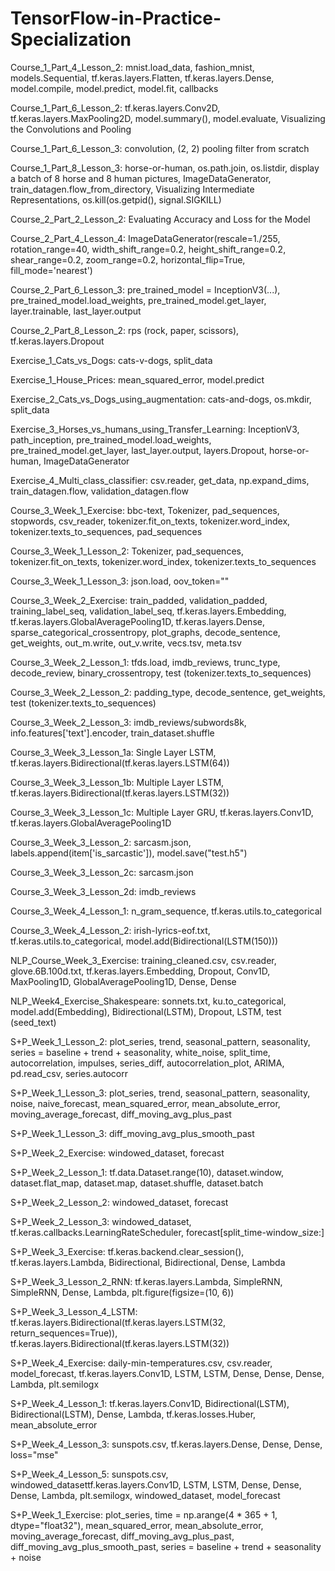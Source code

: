 # TensorFlow-in-Practice-Specialization
Course_1_Part_4_Lesson_2: mnist.load_data, fashion_mnist, models.Sequential, tf.keras.layers.Flatten, tf.keras.layers.Dense, model.compile, model.predict, model.fit, callbacks

Course_1_Part_6_Lesson_2: tf.keras.layers.Conv2D, tf.keras.layers.MaxPooling2D, model.summary(), model.evaluate, Visualizing the Convolutions and Pooling

Course_1_Part_6_Lesson_3: convolution, (2, 2) pooling filter from scratch

Course_1_Part_8_Lesson_3: horse-or-human, os.path.join, os.listdir, display a batch of 8 horse and 8 human pictures, ImageDataGenerator, train_datagen.flow_from_directory, Visualizing Intermediate Representations, os.kill(os.getpid(), signal.SIGKILL)

Course_2_Part_2_Lesson_2: Evaluating Accuracy and Loss for the Model

Course_2_Part_4_Lesson_4: ImageDataGenerator(rescale=1./255, rotation_range=40, width_shift_range=0.2, height_shift_range=0.2, shear_range=0.2, zoom_range=0.2, horizontal_flip=True, fill_mode='nearest')

Course_2_Part_6_Lesson_3: pre_trained_model = InceptionV3(...), pre_trained_model.load_weights, pre_trained_model.get_layer, layer.trainable, last_layer.output

Course_2_Part_8_Lesson_2: rps (rock, paper, scissors), tf.keras.layers.Dropout

Exercise_1_Cats_vs_Dogs: cats-v-dogs, split_data

Exercise_1_House_Prices: mean_squared_error, model.predict 

Exercise_2_Cats_vs_Dogs_using_augmentation: cats-and-dogs, os.mkdir, split_data

Exercise_3_Horses_vs_humans_using_Transfer_Learning: InceptionV3, path_inception, pre_trained_model.load_weights, pre_trained_model.get_layer, last_layer.output, layers.Dropout, horse-or-human, ImageDataGenerator

Exercise_4_Multi_class_classifier: csv.reader, get_data, np.expand_dims, train_datagen.flow, validation_datagen.flow

Course_3_Week_1_Exercise: bbc-text, Tokenizer, pad_sequences, stopwords, csv_reader, tokenizer.fit_on_texts, tokenizer.word_index, tokenizer.texts_to_sequences, pad_sequences

Course_3_Week_1_Lesson_2: Tokenizer, pad_sequences, tokenizer.fit_on_texts, tokenizer.word_index, tokenizer.texts_to_sequences

Course_3_Week_1_Lesson_3: json.load, oov_token="<OOV>"
  
Course_3_Week_2_Exercise: train_padded, validation_padded, training_label_seq, validation_label_seq, tf.keras.layers.Embedding, tf.keras.layers.GlobalAveragePooling1D, tf.keras.layers.Dense, sparse_categorical_crossentropy, plot_graphs, decode_sentence, get_weights, out_m.write, out_v.write, vecs.tsv, meta.tsv

Course_3_Week_2_Lesson_1: tfds.load, imdb_reviews, trunc_type, decode_review, binary_crossentropy, test (tokenizer.texts_to_sequences)

Course_3_Week_2_Lesson_2: padding_type, decode_sentence, get_weights, test (tokenizer.texts_to_sequences)

Course_3_Week_2_Lesson_3: imdb_reviews/subwords8k, info.features['text'].encoder, train_dataset.shuffle

Course_3_Week_3_Lesson_1a: Single Layer LSTM, tf.keras.layers.Bidirectional(tf.keras.layers.LSTM(64))

Course_3_Week_3_Lesson_1b: Multiple Layer LSTM, tf.keras.layers.Bidirectional(tf.keras.layers.LSTM(32))

Course_3_Week_3_Lesson_1c: Multiple Layer GRU, tf.keras.layers.Conv1D, tf.keras.layers.GlobalAveragePooling1D

Course_3_Week_3_Lesson_2: sarcasm.json, labels.append(item['is_sarcastic']), model.save("test.h5")

Course_3_Week_3_Lesson_2c: sarcasm.json

Course_3_Week_3_Lesson_2d: imdb_reviews

Course_3_Week_4_Lesson_1: n_gram_sequence, tf.keras.utils.to_categorical

Course_3_Week_4_Lesson_2: irish-lyrics-eof.txt, tf.keras.utils.to_categorical, model.add(Bidirectional(LSTM(150)))

NLP_Course_Week_3_Exercise: training_cleaned.csv, csv.reader, glove.6B.100d.txt, tf.keras.layers.Embedding, Dropout, Conv1D, MaxPooling1D, GlobalAveragePooling1D, Dense, Dense

NLP_Week4_Exercise_Shakespeare: sonnets.txt, ku.to_categorical, model.add(Embedding), Bidirectional(LSTM), Dropout, LSTM, test (seed_text)

S+P_Week_1_Lesson_2: plot_series, trend, seasonal_pattern, seasonality, series = baseline + trend + seasonality, white_noise, split_time, autocorrelation, impulses, series_diff, autocorrelation_plot, ARIMA, pd.read_csv, series.autocorr

S+P_Week_1_Lesson_3: plot_series, trend, seasonal_pattern, seasonality, noise, naive_forecast, mean_squared_error, mean_absolute_error, moving_average_forecast, diff_moving_avg_plus_past

S+P_Week_1_Lesson_3: diff_moving_avg_plus_smooth_past

S+P_Week_2_Exercise: windowed_dataset, forecast

S+P_Week_2_Lesson_1: tf.data.Dataset.range(10), dataset.window, dataset.flat_map, dataset.map, dataset.shuffle, dataset.batch

S+P_Week_2_Lesson_2: windowed_dataset, forecast

S+P_Week_2_Lesson_3: windowed_dataset, tf.keras.callbacks.LearningRateScheduler, forecast[split_time-window_size:]

S+P_Week_3_Exercise: tf.keras.backend.clear_session(), tf.keras.layers.Lambda, Bidirectional, Bidirectional, Dense, Lambda

S+P_Week_3_Lesson_2_RNN: tf.keras.layers.Lambda, SimpleRNN, SimpleRNN, Dense, Lambda, plt.figure(figsize=(10, 6))

S+P_Week_3_Lesson_4_LSTM: tf.keras.layers.Bidirectional(tf.keras.layers.LSTM(32, return_sequences=True)), tf.keras.layers.Bidirectional(tf.keras.layers.LSTM(32))

S+P_Week_4_Exercise: daily-min-temperatures.csv, csv.reader, model_forecast, tf.keras.layers.Conv1D, LSTM, LSTM, Dense, Dense, Dense, Lambda, plt.semilogx

S+P_Week_4_Lesson_1: tf.keras.layers.Conv1D, Bidirectional(LSTM), Bidirectional(LSTM), Dense, Lambda, tf.keras.losses.Huber, mean_absolute_error

S+P_Week_4_Lesson_3: sunspots.csv, tf.keras.layers.Dense, Dense, Dense, loss="mse"

S+P_Week_4_Lesson_5: sunspots.csv, windowed_datasettf.keras.layers.Conv1D, LSTM, LSTM, Dense, Dense, Dense, Lambda, plt.semilogx, windowed_dataset, model_forecast

S+P_Week_1_Exercise: plot_series, time = np.arange(4 * 365 + 1, dtype="float32"), mean_squared_error, mean_absolute_error, moving_average_forecast, diff_moving_avg_plus_past, diff_moving_avg_plus_smooth_past, series = baseline + trend + seasonality + noise


